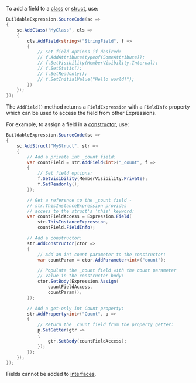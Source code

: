 To add a field to a [class](/api/Building-Classes) or [struct](/api/Building-Structs), use:

```csharp
BuildableExpression.SourceCode(sc =>
{
    sc.AddClass("MyClass", cls =>
    {
        cls.AddField<string>("StringField", f =>
        {
            // Set field options if desired:
            // f.AddAttribute(typeof(SomeAttribute));
            // f.SetVisibility(MemberVisibility.Internal);
            // f.SetStatic();
            // f.SetReadonly();
            // f.SetInitialValue("Hello world!");
        })
    });
});
```

The `AddField()` method returns a `FieldExpression` with a `FieldInfo` property which can be used 
to access the field from other Expressions.

For example, to assign a field in a [constructor](/api/Building-Constructors), use:

```csharp
BuildableExpression.SourceCode(sc =>
{
    sc.AddStruct("MyStruct", str =>
    {
        // Add a private int _count field:
        var countField = str.AddField<int>("_count", f =>
        {
            // Set field options:
            f.SetVisibility(MemberVisibility.Private);
            f.SetReadonly();
        });

        // Get a reference to the _count field -
        // str.ThisInstanceExpression provides 
        // access to the struct's 'this' keyword:
        var countFieldAccess = Expression.Field(
            str.ThisInstanceExpression,
            countField.FieldInfo);

        // Add a constructor:
        str.AddConstructor(ctor =>
        {
            // Add an int count parameter to the constructor:
            var countParam = ctor.AddParameter<int>("count");

            // Populate the _count field with the count parameter
            // value in the constructor body:
            ctor.SetBody(Expression.Assign(
                countFieldAccess,
                countParam));
        });

        // Add a get-only int Count property:
        str.AddProperty<int>("Count", p =>
        {
            // Return the _count field from the property getter:
            p.SetGetter(gtr =>
            {
                gtr.SetBody(countFieldAccess);
            });
        });
    });
});
```

Fields cannot be added to [interfaces](/api/Building-Interfaces).
